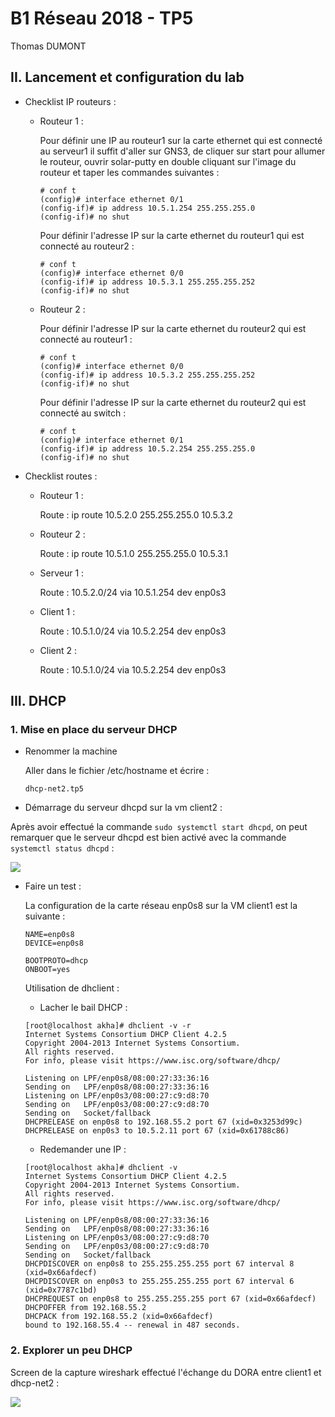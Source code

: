 # B1 Réseau 2018 - TP5
Thomas DUMONT

## II. Lancement et configuration du lab

* Checklist IP routeurs :
    * Routeur 1 :

        Pour définir une IP au routeur1 sur la carte ethernet qui est connecté au serveur1 il suffit d'aller sur GNS3, de cliquer sur start pour allumer le routeur, ouvrir solar-putty en double cliquant sur l'image du routeur et taper les commandes suivantes : 

        ```
        # conf t
        (config)# interface ethernet 0/1
        (config-if)# ip address 10.5.1.254 255.255.255.0
        (config-if)# no shut
        ```

        Pour définir l'adresse IP sur la carte ethernet du routeur1 qui est connecté au routeur2 :

        ```
        # conf t
        (config)# interface ethernet 0/0
        (config-if)# ip address 10.5.3.1 255.255.255.252
        (config-if)# no shut
        ```

    * Routeur 2 :

        Pour définir l'adresse IP sur la carte ethernet du routeur2 qui est connecté au routeur1 :

        ```
        # conf t
        (config)# interface ethernet 0/0
        (config-if)# ip address 10.5.3.2 255.255.255.252
        (config-if)# no shut
        ```

        Pour définir l'adresse IP sur la carte ethernet du routeur2 qui est connecté au switch :
        
        ```
        # conf t
        (config)# interface ethernet 0/1
        (config-if)# ip address 10.5.2.254 255.255.255.0
        (config-if)# no shut
        ```

* Checklist routes :

    * Routeur 1 :

        Route : ip route 10.5.2.0 255.255.255.0 10.5.3.2

    * Routeur 2 :

        Route : ip route 10.5.1.0 255.255.255.0 10.5.3.1

    * Serveur 1 :

        Route : 10.5.2.0/24 via 10.5.1.254 dev enp0s3

    * Client 1 :

        Route : 10.5.1.0/24 via 10.5.2.254 dev enp0s3

    * Client 2 :

        Route : 10.5.1.0/24 via 10.5.2.254 dev enp0s3

## III. DHCP
### 1. Mise en place du serveur DHCP

* Renommer la machine

    Aller dans le fichier /etc/hostname et écrire :

    ```
    dhcp-net2.tp5
    ```

* Démarrage du serveur dhcpd sur la vm client2 :

Après avoir effectué la commande ``sudo systemctl start dhcpd``, on peut remarquer que le serveur dhcpd est bien activé avec la commande ``systemctl status dhcpd`` :

![](https://image.noelshack.com/fichiers/2019/09/2/1551217395-result-status-dhcpd.png)

* Faire un test :

    La configuration de la carte réseau enp0s8 sur la VM client1 est la suivante :

    ```
    NAME=enp0s8
    DEVICE=enp0s8

    BOOTPROTO=dhcp
    ONBOOT=yes
    ```

    Utilisation de dhclient :
        
    * Lacher le bail DHCP :

    ```
    [root@localhost akha]# dhclient -v -r
    Internet Systems Consortium DHCP Client 4.2.5
    Copyright 2004-2013 Internet Systems Consortium.
    All rights reserved.
    For info, please visit https://www.isc.org/software/dhcp/

    Listening on LPF/enp0s8/08:00:27:33:36:16
    Sending on   LPF/enp0s8/08:00:27:33:36:16
    Listening on LPF/enp0s3/08:00:27:c9:d8:70
    Sending on   LPF/enp0s3/08:00:27:c9:d8:70
    Sending on   Socket/fallback
    DHCPRELEASE on enp0s8 to 192.168.55.2 port 67 (xid=0x3253d99c)
    DHCPRELEASE on enp0s3 to 10.5.2.11 port 67 (xid=0x61788c86)
    ```

    * Redemander une IP :

    ```
    [root@localhost akha]# dhclient -v
    Internet Systems Consortium DHCP Client 4.2.5
    Copyright 2004-2013 Internet Systems Consortium.
    All rights reserved.
    For info, please visit https://www.isc.org/software/dhcp/

    Listening on LPF/enp0s8/08:00:27:33:36:16
    Sending on   LPF/enp0s8/08:00:27:33:36:16
    Listening on LPF/enp0s3/08:00:27:c9:d8:70
    Sending on   LPF/enp0s3/08:00:27:c9:d8:70
    Sending on   Socket/fallback
    DHCPDISCOVER on enp0s8 to 255.255.255.255 port 67 interval 8 (xid=0x66afdecf)
    DHCPDISCOVER on enp0s3 to 255.255.255.255 port 67 interval 6 (xid=0x7787c1bd)
    DHCPREQUEST on enp0s8 to 255.255.255.255 port 67 (xid=0x66afdecf)
    DHCPOFFER from 192.168.55.2
    DHCPACK from 192.168.55.2 (xid=0x66afdecf)
    bound to 192.168.55.4 -- renewal in 487 seconds.
    ```

### 2. Explorer un peu DHCP

Screen de la capture wireshark effectué l'échange du DORA entre client1 et dhcp-net2 :

![](https://image.noelshack.com/fichiers/2019/09/2/1551221019-wireshark.png)